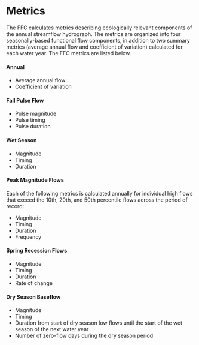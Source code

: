 # Metrics

The FFC calculates metrics describing ecologically relevant components of the annual streamflow hydrograph. The metrics are organized into four seasonally-based functional flow components, in addition to two summary metrics \(average annual flow and coefficient of variation\) calculated for each water year. The FFC metrics are listed below.

#### Annual

* Average annual flow
* Coefficient of variation

#### Fall Pulse Flow

* Pulse magnitude
* Pulse timing
* Pulse duration

#### Wet Season

* Magnitude
* Timing
* Duration

#### Peak Magnitude Flows

Each of the following metrics is calculated annually for individual high flows that exceed the 10th, 20th, and 50th percentile flows across the period of record:

* Magnitude
* Timing
* Duration
* Frequency

#### Spring Recession Flows

* Magnitude
* Timing
* Duration
* Rate of change

#### Dry Season Baseflow

* Magnitude
* Timing
* Duration from start of dry season low flows until the start of the wet season of the next water year
* Number of zero-flow days during the dry season period




